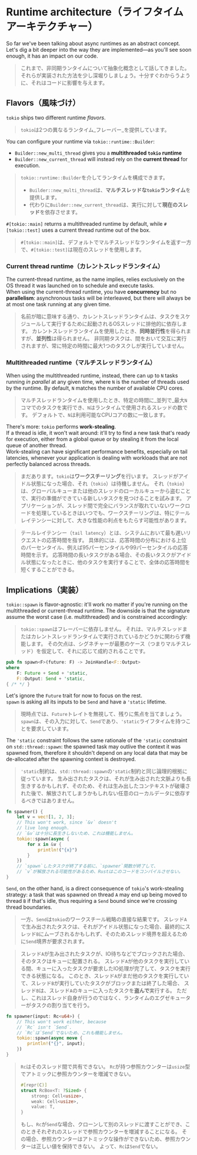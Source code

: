 # Runtime architecture（ライフタイムアーキテクチャー）

So far we've been talking about async runtimes as an abstract concept.
Let's dig a bit deeper into the way they are implemented—as you'll see soon enough,
it has an impact on our code.

> これまで、非同期ランタイムについて抽象化概念として話してきました。
> それらが実装された方法を少し深堀りしましょう。十分すぐわからうように、それはコードに影響を与えます。

## Flavors（風味づけ）

`tokio` ships two different runtime _flavors_.

> `tokio`は2つの異なるランタイム_フレーバー_を提供しています。

You can configure your runtime via `tokio::runtime::Builder`:

- `Builder::new_multi_thread` gives you a **multithreaded `tokio` runtime**
- `Builder::new_current_thread` will instead rely on the **current thread** for execution.

> `tokio::runtime::Builder`を介してランタイムを構成できます。
>
> - `Builder::new_multi_thread`は、**マルチスレッドな`tokio`ランタイム**を提供します。
> - 代わりに`Builder::new_current_thread`は、実行に対して**現在のスレッド**を依存させます。

`#[tokio::main]` returns a multithreaded runtime by default, while
`#[tokio::test]` uses a current thread runtime out of the box.

> `#[tokio::main]`は、デフォルトでマルチスレッドなランタイムを返す一方で、`#[tokio::test]`は現在のスレッドを使用します。

### Current thread runtime（カレントスレッドランタイム）

The current-thread runtime, as the name implies, relies exclusively on the OS thread
it was launched on to schedule and execute tasks.\
When using the current-thread runtime, you have **concurrency** but no **parallelism**:
asynchronous tasks will be interleaved, but there will always be at most one task running
at any given time.

> 名前が暗に意味する通り、カレントスレッドランタイムは、タスクをスケジュールして実行するために起動されるOSスレッドに排他的に依存します。
> カレントスレッドランタイムを使用したとき、**同時並行性**を得られますが、**並列性**は得られません。
> 非同期タスクは、間をおいて交互に実行されますが、常に特定の時間に最大1つのタスクしが実行していません。

### Multithreaded runtime（マルチスレッドランタイム）

When using the multithreaded runtime, instead, there can up to `N` tasks running
_in parallel_ at any given time, where `N` is the number of threads used by the
runtime. By default, `N` matches the number of available CPU cores.

> マルチスレッドランタイムを使用したとき、特定の時間に_並列で_最大`N`コマでのタスクを実行でき、`N`はランタイムで使用されるスレッドの数です。
> デフォルトで、`N`は利用可能なCPUコアの数に一致します。

There's more: `tokio` performs **work-stealing**.\
If a thread is idle, it won't wait around: it'll try to find a new task that's ready for
execution, either from a global queue or by stealing it from the local queue of another
thread.\
Work-stealing can have significant performance benefits, especially on tail latencies,
whenever your application is dealing with workloads that are not perfectly balanced
across threads.

> まだあります。`tokio`は**ワークスチーリング**を行います。
> スレッドがアイドル状態になった場合、それ（`tokio`）は待機しません。
> それ（`tokio`）は、グローバルキューまたは他のスレッドのローカルキューから盗むことで、実行の準備ができている新しいタスクを見つけることを試みます。
> アプリケーションが、スレッド間で完全にバランスが取れていないワークロードを処理しているときはいつでも、ワークスチーリングは、特にテールレイテンシーに対して、大きな性能の利点をもたらす可能性があります。

> テールレイテンシー（`tail latency`）とは、システムにおいて最も遅いリクエストの応答時間を指す。
> 具体的には、応答時間の分布における上位のパーセンタイル、例えば95パーセンタイルや99パーセンタイルの応答時間を示す。
> 応答時間の長いタスクがある場合、その長いタスクがアイドル状態になったときに、他のタスクを実行することで、全体の応答時間を短くすることができる。

## Implications（実装）

`tokio::spawn` is flavor-agnostic: it'll work no matter if you're running on the multithreaded
or current-thread runtime. The downside is that the signature assume the worst case
(i.e. multithreaded) and is constrained accordingly:

> `tokio::spawn`はフレーバーに依存しません。
> それは、マルチスレッドまたはカレントスレッドランタイムで実行されているかどうかに関わらず機能します。
> その欠点は、シグネチャーが最悪のケース（つまりマルチスレッド）を仮定して、それに応じて成約されることです。

```rust
pub fn spawn<F>(future: F) -> JoinHandle<F::Output>
where
    F: Future + Send + 'static,
    F::Output: Send + 'static,
{ /* */ }
```

Let's ignore the `Future` trait for now to focus on the rest.\
`spawn` is asking all its inputs to be `Send` and have a `'static` lifetime.

> 現時点では、`Future`トレイトを無視して、残りに焦点を当てましょう。
> `spawn`は、その入力に対して、`Send`であり、`'static`ライフタイムを持つことを要求しています。

The `'static` constraint follows the same rationale of the `'static` constraint
on `std::thread::spawn`: the spawned task may outlive the context it was spawned
from, therefore it shouldn't depend on any local data that may be de-allocated
after the spawning context is destroyed.

> `'static`制約は、`std::thread::spawn`の`'static`制約と同じ論理的根拠に従っています。
> 生み出されたタスクは、それが生み出された文脈よりも長生きするかもしれず、そのため、それは生み出したコンテキストが破壊された後で、解放されてしまうかもしれない任意のローカルデータに依存するべきではありません。

```rust
fn spawner() {
    let v = vec![1, 2, 3];
    // This won't work, since `&v` doesn't
    // live long enough.
    // `&v`は十分に長生きしないため、これは機能しません。
    tokio::spawn(async {
        for x in &v {
            println!("{x}")
        }
    })
    // `spawn`したタスクが終了する前に、`spawner`関数が終了して、
    // `v`が解放される可能性があるため、Rustはこのコードをコンパイルさせない。
}
```

`Send`, on the other hand, is a direct consequence of `tokio`'s work-stealing strategy:
a task that was spawned on thread `A` may end up being moved to thread `B` if that's idle,
thus requiring a `Send` bound since we're crossing thread boundaries.

> 一方、`Send`は`tokio`のワークスチール戦略の直接な結果です。
> スレッド`A`で生み出されたタスクは、それがアイドル状態になった場合、最終的にスレッド`B`にムーブされるかもしれず、そのためスレッド境界を超えるために`Send`境界が要求されます。

> スレッド`A`が生み出されたタスクが、IO待ちなどでブロックされた場合、そのタスクはキューに配置される。
> スレッド`A`が他のタスクを実行している間、キューに入ったタスクが要求したIO処理が完了して、タスクを実行できる状態になる。
> このとき、スレッド`A`がまだ他のタスクを実行していて、スレッド`B`が実行していたタスクがブロックまたは終了した場合、
> スレッド`B`は、スレッド`A`のキューに入ったタスクを**盗んで**実行する。
> ただし、これはスレッド自身が行うのではなく、ランタイムのエグゼキューターがタスクの割り当てを行う。

```rust
fn spawner(input: Rc<u64>) {
    // This won't work either, because
    // `Rc` isn't `Send`.
    // `Rc`は`Send`でないため、これも機能しません。
    tokio::spawn(async move {
        println!("{}", input);
    })
}
```

> `Rc`はそのスレッド間で共有できない。
> `Rc`が持つ参照カウンターは`usize`型でアトミックに参照カウンターを増減できない。
>
> ```rust
> #[repr(C)]
> struct RcBox<T: ?Sized> {
>     strong: Cell<usize>,
>     weak: Cell<usize>,
>     value: T,
> }
> ```
>
> もし、`Rc`が`Send`な場合、クローンして別のスレッドに渡すことができ、このときそれぞれのスレッドで参照カウンターを増減することになる。
> その場合、参照カウンターはアトミックな操作ができないため、参照カウンターは正しい値を保持できない。
> よって、`Rc`は`Send`でない。
